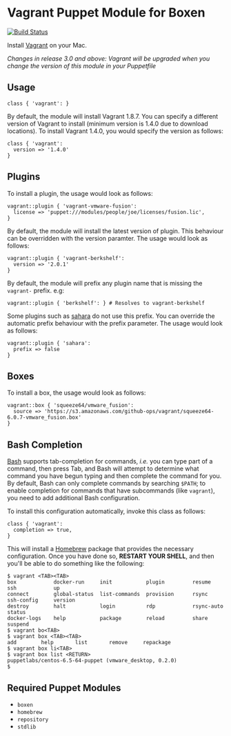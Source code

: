 # Vagrant Puppet Module for Boxen

[![Build Status](https://travis-ci.org/boxen/puppet-vagrant.png?branch=master)](https://travis-ci.org/boxen/puppet-vagrant)

Install [Vagrant](http://www.vagrantup.com/) on your Mac.

*Changes in release 3.0 and above: Vagrant will be upgraded when you change the version of this module in your Puppetfile*

## Usage

```puppet
class { 'vagrant': }
```
By default, the module will install Vagrant 1.8.7. You can specify a different version of Vagrant to install (minimum version is 1.4.0 due to download locations). To install Vagrant 1.4.0, you would specify the version as follows:

```puppet
class { 'vagrant':
  version => '1.4.0'
}
```

Plugins
--
To install a plugin, the usage would look as follows:

```puppet
vagrant::plugin { 'vagrant-vmware-fusion':
  license => 'puppet:///modules/people/joe/licenses/fusion.lic',
}
```

By default, the module will install the latest version of plugin. This behaviour can be overridden with the version paramter. The usage would look as follows:

```puppet
vagrant::plugin { 'vagrant-berkshelf':
  version => '2.0.1'
}
```

By default, the module will prefix any plugin name that is missing the `vagrant-` prefix. e.g:

```puppet
vagrant::plugin { 'berkshelf': } # Resolves to vagrant-berkshelf
```

Some plugins such as [sahara](https://github.com/jedi4ever/sahara) do not use this prefix. You can override the automatic prefix behaviour with the prefix parameter. The usage would look as follows:

```puppet
vagrant::plugin { 'sahara':
  prefix => false
}
```

Boxes
--

To install a box, the usage would look as follows:

```puppet
vagrant::box { 'squeeze64/vmware_fusion':
  source => 'https://s3.amazonaws.com/github-ops/vagrant/squeeze64-6.0.7-vmware_fusion.box'
}
```

Bash Completion
--

[Bash](https://www.gnu.org/software/bash/) supports tab-completion for commands, _i.e._ you can type part of a command, then press Tab, and Bash will attempt to determine what command you have begun typing and then complete the command for you.  By default, Bash can only complete commands by searching `$PATH`; to enable completion for commands that have subcommands (like `vagrant`), you need to add additional Bash configuration.

To install this configuration automatically, invoke this class as follows:

```puppet
class { 'vagrant':
  completion => true,
}
```

This will install a [Homebrew](http://brew.sh/) package that provides the necessary configuration.  Once you have done so, **RESTART YOUR SHELL**, and then you'll be able to do something like the following:

```console
$ vagrant <TAB><TAB>
box            docker-run     init           plugin         resume         ssh            up
connect        global-status  list-commands  provision      rsync          ssh-config     version
destroy        halt           login          rdp            rsync-auto     status
docker-logs    help           package        reload         share          suspend
$ vagrant bo<TAB>
$ vagrant box <TAB><TAB>
add        help       list       remove     repackage
$ vagrant box li<TAB>
$ vagrant box list <RETURN>
puppetlabs/centos-6.5-64-puppet (vmware_desktop, 0.2.0)
$
```

## Required Puppet Modules

* `boxen`
* `homebrew`
* `repository`
* `stdlib`
